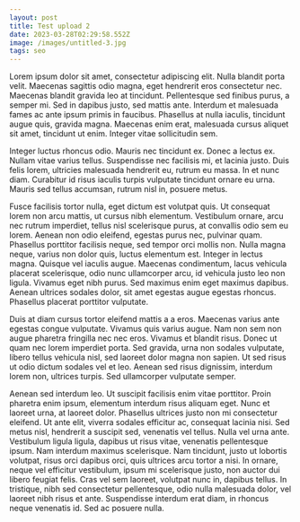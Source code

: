 ```yaml
---
layout: post
title: Test upload 2
date: 2023-03-28T02:29:58.552Z
image: /images/untitled-3.jpg
tags: seo
---
```

<!--StartFragment-->

Lorem ipsum dolor sit amet, consectetur adipiscing elit. Nulla blandit porta velit. Maecenas sagittis odio magna, eget hendrerit eros consectetur nec. Maecenas blandit gravida leo at tincidunt. Pellentesque sed finibus purus, a semper mi. Sed in dapibus justo, sed mattis ante. Interdum et malesuada fames ac ante ipsum primis in faucibus. Phasellus at nulla iaculis, tincidunt augue quis, gravida magna. Maecenas enim erat, malesuada cursus aliquet sit amet, tincidunt ut enim. Integer vitae sollicitudin sem.

Integer luctus rhoncus odio. Mauris nec tincidunt ex. Donec a lectus ex. Nullam vitae varius tellus. Suspendisse nec facilisis mi, et lacinia justo. Duis felis lorem, ultricies malesuada hendrerit eu, rutrum eu massa. In et nunc diam. Curabitur id risus iaculis turpis vulputate tincidunt ornare eu urna. Mauris sed tellus accumsan, rutrum nisl in, posuere metus.

Fusce facilisis tortor nulla, eget dictum est volutpat quis. Ut consequat lorem non arcu mattis, ut cursus nibh elementum. Vestibulum ornare, arcu nec rutrum imperdiet, tellus nisl scelerisque purus, at convallis odio sem eu lorem. Aenean non odio eleifend, egestas purus nec, pulvinar quam. Phasellus porttitor facilisis neque, sed tempor orci mollis non. Nulla magna neque, varius non dolor quis, luctus elementum est. Integer in lectus magna. Quisque vel iaculis augue. Maecenas condimentum, lacus vehicula placerat scelerisque, odio nunc ullamcorper arcu, id vehicula justo leo non ligula. Vivamus eget nibh purus. Sed maximus enim eget maximus dapibus. Aenean ultrices sodales dolor, sit amet egestas augue egestas rhoncus. Phasellus placerat porttitor vulputate.

Duis at diam cursus tortor eleifend mattis a a eros. Maecenas varius ante egestas congue vulputate. Vivamus quis varius augue. Nam non sem non augue pharetra fringilla nec nec eros. Vivamus et blandit risus. Donec ut quam nec lorem imperdiet porta. Sed gravida, urna non sodales vulputate, libero tellus vehicula nisl, sed laoreet dolor magna non sapien. Ut sed risus ut odio dictum sodales vel et leo. Aenean sed risus dignissim, interdum lorem non, ultrices turpis. Sed ullamcorper vulputate semper.

Aenean sed interdum leo. Ut suscipit facilisis enim vitae porttitor. Proin pharetra enim ipsum, elementum interdum risus aliquam eget. Nunc et laoreet urna, at laoreet dolor. Phasellus ultrices justo non mi consectetur eleifend. Ut ante elit, viverra sodales efficitur ac, consequat lacinia nisi. Sed metus nisl, hendrerit a suscipit sed, venenatis vel tellus. Nulla vel urna ante. Vestibulum ligula ligula, dapibus ut risus vitae, venenatis pellentesque ipsum. Nam interdum maximus scelerisque. Nam tincidunt, justo ut lobortis volutpat, risus orci dapibus orci, quis ultrices arcu tortor a nisi. In ornare, neque vel efficitur vestibulum, ipsum mi scelerisque justo, non auctor dui libero feugiat felis. Cras vel sem laoreet, volutpat nunc in, dapibus tellus. In tristique, nibh sed consectetur pellentesque, odio nulla malesuada dolor, vel laoreet nibh risus et ante. Suspendisse interdum erat diam, in rhoncus neque venenatis id. Sed ac posuere nulla.

<!--EndFragment-->